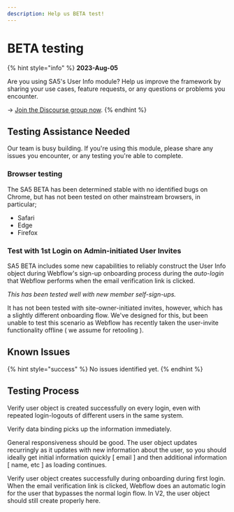 ```yaml
---
description: Help us BETA test!
---
```


# BETA testing

{% hint style="info" %}
**2023-Aug-05**

Are you using SA5's User Info module? Help us improve the framework by sharing your use cases, feature requests, or any questions or problems you encounter.

\-> [Join the Discourse group now](https://sygnal-attr.discourse.group/).
{% endhint %}

## Testing Assistance Needed

Our team is busy building. If you're using this module, please share any issues you encounter, or any testing you're able to complete.

### Browser testing

The SA5 BETA has been determined stable with no identified bugs on Chrome, but has not been tested on other mainstream browsers, in particular;

* Safari
* Edge
* Firefox

### Test with 1st Login on Admin-initiated User Invites

SA5 BETA includes some new capabilities to reliably construct the User Info object during Webflow's sign-up onboarding process during the _auto-login_ that Webflow performs when the email verification link is clicked.&#x20;

_This has been tested well with new member self-sign-ups._&#x20;

It has not been tested with site-owner-initiated invites, however, which has a slightly different onboarding flow. We've designed for this, but been unable to test this scenario as Webflow has recently taken the user-invite functionality offline ( we assume for retooling ).&#x20;

## Known Issues

{% hint style="success" %}
No issues identified yet.
{% endhint %}

## Testing Process

Verify user object is created successfully on every login, even with repeated login-logouts of different users in the same system.&#x20;

Verify data binding picks up the information immediately.&#x20;

General responsiveness should be good. The user object updates recurringly as it updates with new information about the user, so you should ideally get initial information quickly \[ email ] and then additional information \[ name, etc ] as loading continues.

Verify user object creates successfully during onboarding during first login. When the email verification link is clicked, Webflow does an automatic login for the user that bypasses the normal login flow. In V2, the user object should still create properly here. &#x20;

